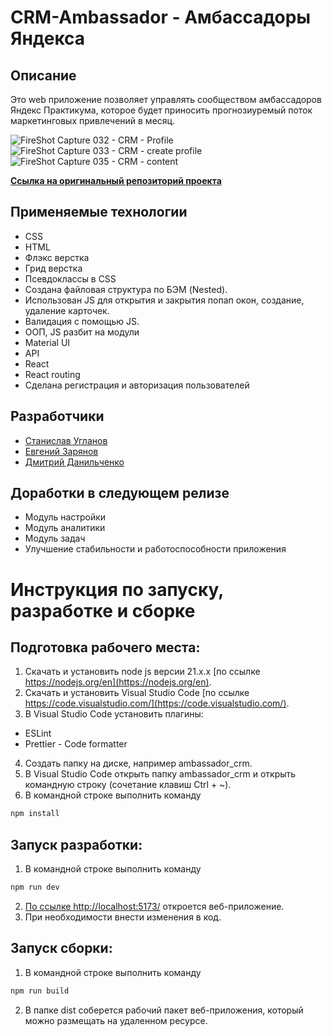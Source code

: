# CRM-Ambassador - Амбассадоры Яндекса

## Описание

Это web приложение позволяет управлять сообществом амбассадоров Яндекс Практикума, которое будет приносить прогнозиуремый поток маркетинговых привлечений в месяц.

![FireShot Capture 032 - CRM - Profile](https://github.com/EvgenyZaryanov/CRM-Ambassador/assets/128030479/1aeae654-ba34-4e0b-8840-0a38fb533be9)  
![FireShot Capture 033 - CRM - create profile](https://github.com/EvgenyZaryanov/CRM-Ambassador/assets/128030479/f24387e9-3edb-41ba-ae80-27fadf4b77ff)
![FireShot Capture 035 - CRM - content](https://github.com/EvgenyZaryanov/CRM-Ambassador/assets/128030479/1ce01d2e-e706-4680-bbbc-d3a2fc8d13d6)


[**Ссылка на оригинальный репозиторий проекта**](https://github.com/levinnsk/ambassador-hakaton)

## Применяемые технологии

-   CSS
-   HTML
-   Флэкс верстка
-   Грид верстка
-   Псевдоклассы в CSS
-   Создана файловая структура по БЭМ (Nested).
-   Использован JS для открытия и закрытия попап окон, создание, удаление карточек.
-   Валидация с помощью JS.
-   ООП, JS разбит на модули
-   Material UI
-   API
-   React
-   React routing
-   Сделана регистрация и авторизация пользователей

## Разработчики

-   [Станислав Угланов](https://github.com/levinnsk)
-   [Евгений Зарянов](https://github.com/EvgenyZaryanov)
-   [Дмитрий Данильченко](https://github.com/DimaDanilchenko)

## Доработки в следующем релизе

-   Модуль настройки
-   Модуль аналитики
-   Модуль задач
-   Улучшение стабильности и работоспособности приложения

# Инструкция по запуску, разработке и сборке

## Подготовка рабочего места:

1. Скачать и установить node js версии 21.x.x [по ссылке https://nodejs.org/en](https://nodejs.org/en).
2. Скачать и установить Visual Studio Code [по ссылке https://code.visualstudio.com/](https://code.visualstudio.com/).
3. В Visual Studio Code установить плагины:

-   ESLint
-   Prettier - Code formatter

4. Создать папку на диске, например ambassador_crm.
5. В Visual Studio Code открыть папку ambassador_crm и открыть командную строку (сочетание клавиш Ctrl + ~).
6. В командной строке выполнить команду

```bash
npm install
```

## Запуск разработки:

1. В командной строке выполнить команду

```bash
npm run dev
```

2. [По ссылке http://localhost:5173/](http://localhost:5173/) откроется веб-приложение.
3. При необходимости внести изменения в код.

## Запуск сборки:

1. В командной строке выполнить команду

```bash
npm run build
```

2. В папке dist соберется рабочий пакет веб-приложения, который можно размещать на удаленном ресурсе.
